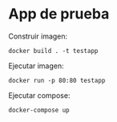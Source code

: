 # App de prueba

Construir imagen:
```
docker build . -t testapp
```

Ejecutar imagen:
```
docker run -p 80:80 testapp
```

Ejecutar compose:
```
docker-compose up
```